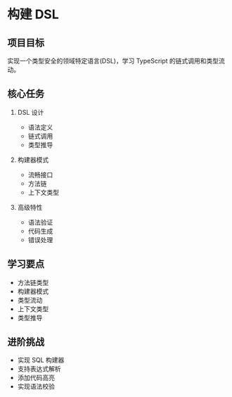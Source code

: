# 构建 DSL

## 项目目标
实现一个类型安全的领域特定语言(DSL)，学习 TypeScript 的链式调用和类型流动。

## 核心任务
1. DSL 设计
   - 语法定义
   - 链式调用
   - 类型推导

2. 构建器模式
   - 流畅接口
   - 方法链
   - 上下文类型

3. 高级特性
   - 语法验证
   - 代码生成
   - 错误处理

## 学习要点
- 方法链类型
- 构建器模式
- 类型流动
- 上下文类型
- 类型推导

## 进阶挑战
- 实现 SQL 构建器
- 支持表达式解析
- 添加代码高亮
- 实现语法校验 